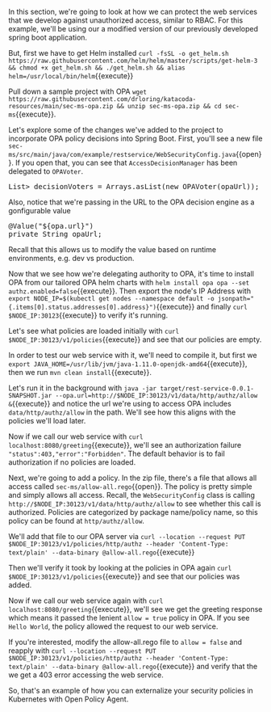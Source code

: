 In this section, we're going to look at how we can protect the web services that we develop against unauthorized access, similar to RBAC.  For this example, we'll be using our a modified version of our previously developed spring boot application.

But, first we have to get Helm installed `curl -fsSL -o get_helm.sh https://raw.githubusercontent.com/helm/helm/master/scripts/get-helm-3 && chmod +x get_helm.sh && ./get_helm.sh && alias helm=/usr/local/bin/helm`{{execute}}

Pull down a sample project with OPA `wget https://raw.githubusercontent.com/drloring/katacoda-resources/main/sec-ms-opa.zip && unzip sec-ms-opa.zip && cd sec-ms`{{execute}}.

Let's explore some of the changes we've added to the project to incorporate OPA policy decisions into Spring Boot.  First, you'll see a new file `sec-ms/src/main/java/com/example/restservice/WebSecurityConfig.java`{{open}}.  If you open that, you can see that `AccessDecisionManager` has been delegated to `OPAVoter`.
<pre>
List<AccessDecisionVoter<? extends Object>> decisionVoters = Arrays.asList(new OPAVoter(opaUrl));
</pre>
Also, notice that we're passing in the URL to the OPA decision engine as a gonfigurable value
<pre>
@Value("${opa.url}")
private String opaUrl;
</pre>
Recall that this allows us to modify the value based on runtime environments, e.g. dev vs production.

Now that we see how we're delegating authority to OPA, it's time to install OPA from our tailored OPA helm charts with `helm install opa opa --set authz.enabled=false`{{execute}}.  Then export the node's IP Address with `export NODE_IP=$(kubectl get nodes --namespace default -o jsonpath="{.items[0].status.addresses[0].address}")`{{execute}} and finally `curl $NODE_IP:30123`{{execute}} to verify it's running.

Let's see what policies are loaded initially with `curl $NODE_IP:30123/v1/policies`{{execute}} and see that our policies are empty.

In order to test our web service with it, we'll need to compile it, but first we `export JAVA_HOME=/usr/lib/jvm/java-1.11.0-openjdk-amd64`{{execute}}, then we run `mvn clean install`{{execute}}.

Let's run it in the background with `java -jar target/rest-service-0.0.1-SNAPSHOT.jar --opa.url=http://$NODE_IP:30123/v1/data/http/authz/allow &`{{execute}} and notice the url we're using to access OPA includes `data/http/authz/allow` in the path.  We'll see how this aligns with the policies we'll load later.

Now if we call our web service with `curl localhost:8080/greeting`{{execute}}, we'll see an authorization failure `"status":403,"error":"Forbidden"`.  The default behavior is to fail authorization if no policies are loaded.

Next, we're going to add a policy.  In the zip file, there's a file that allows all access called `sec-ms/allow-all.rego`{{open}}. The policy is pretty simple and simply allows all access.  Recall, the `WebSecurityConfig` class is calling `http://$NODE_IP:30123/v1/data/http/authz/allow` to see whether this call is authorized.  Policies are categorized by package name/policy name, so this policy can be found at `http/authz/allow`.  

We'll add that file to our OPA server via `curl --location --request PUT $NODE_IP:30123/v1/policies/http/authz --header 'Content-Type: text/plain' --data-binary @allow-all.rego`{{execute}}

Then we'll verify it took by looking at the policies in OPA again `curl $NODE_IP:30123/v1/policies`{{execute}} and see that our policies was added.
 
Now if we call our web service again with `curl localhost:8080/greeting`{{execute}}, we'll see we get the greeting response which means it passed the lenient `allow = true` policy in OPA.  If you see `Hello World`, the policy allowed the request to our web service.

If you're interested, modify the allow-all.rego file to `allow = false` and reapply with `curl --location --request PUT $NODE_IP:30123/v1/policies/http/authz --header 'Content-Type: text/plain' --data-binary @allow-all.rego`{{execute}} and verify that the we get a 403 error accessing the web service.

So, that's an example of how you can externalize your security policies in Kubernetes with Open Policy Agent.
